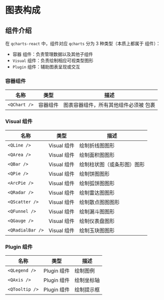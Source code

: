 # 图表构成

## 组件介绍

在 `qcharts-react` 中，组件对应 `qcharts` 分为 3 种类型（本质上都属于 组件）：

- 容器 组件：负责管理数据以及其他子组件
- `Visual` 组件：负责绘制相应可视类型图形
- `Plugin` 组件：辅助图表呈现或交互

### 容器组件

| 名称         | 类型     | 描述                                             |
| ------------ | -------- | ------------------------------------------------ |
| `<QChart />` | 容器组件 | 图表容器组件，所有其他组件必须被 <QChart /> 包裹 |

### Visual 组件

| 名称             | 类型        | 描述                       |
| ---------------- | ----------- | -------------------------- |
| `<QLine />`      | Visual 组件 | 绘制折线图图形             |
| `<QArea />`      | Visual 组件 | 绘制面积图图形             |
| `<QBar />`       | Visual 组件 | 绘制柱状图（或条形图）图形 |
| `<QPie />`       | Visual 组件 | 绘制饼图图形               |
| `<ArcPie />`     | Visual 组件 | 绘制弧饼图图形             |
| `<QRadar />`     | Visual 组件 | 绘制雷达图图形             |
| `<QScatter />`   | Visual 组件 | 绘制散点图图图形           |
| `<QFunnel />`    | Visual 组件 | 绘制漏斗图图形             |
| `<QGauge />`     | Visual 组件 | 绘制仪表盘图形             |
| `<QRadialBar />` | Visual 组件 | 绘制玉玦图图形             |

### Plugin 组件

| 名称           | 类型        | 描述       |
| -------------- | ----------- | ---------- |
| `<QLegend />`  | Plugin 组件 | 绘制图例   |
| `<QAxis />`    | Plugin 组件 | 绘制坐标轴 |
| `<QTooltip />` | Plugin 组件 | 绘制提示框 |
